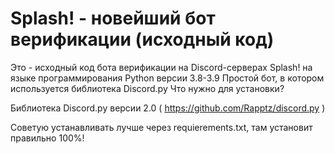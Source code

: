 # Splash! - новейший бот верификации (исходный код)

Это - исходный код бота верификации на Discord-серверах Splash! на языке программирования Python версии 3.8-3.9
Простой бот, в котором используется библиотека Discord.py
Что нужно для установки?

Библиотека Discord.py версии 2.0 ( https://github.com/Rapptz/discord.py )

Советую устанавливать лучше через requierements.txt, там установит правильно 100%!
